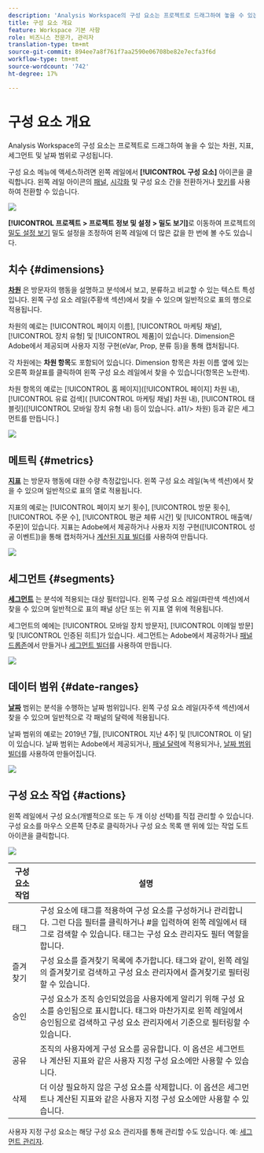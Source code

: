 ```yaml
---
description: 'Analysis Workspace의 구성 요소는 프로젝트로 드래그하여 놓을 수 있는 차원, 지표, 세그먼트 및 날짜 범위로 구성됩니다. '
title: 구성 요소 개요
feature: Workspace 기본 사항
role: 비즈니스 전문가, 관리자
translation-type: tm+mt
source-git-commit: 894ee7a8f761f7aa2590e06708be82e7ecfa3f6d
workflow-type: tm+mt
source-wordcount: '742'
ht-degree: 17%

---
```



# 구성 요소 개요

Analysis Workspace의 구성 요소는 프로젝트로 드래그하여 놓을 수 있는 차원, 지표, 세그먼트 및 날짜 범위로 구성됩니다.

구성 요소 메뉴에 액세스하려면 왼쪽 레일에서 **[!UICONTROL 구성 요소]** 아이콘을 클릭합니다. 왼쪽 레일 아이콘의 [패널](https://docs.adobe.com/content/help/ko-KR/analytics/analyze/analysis-workspace/panels/panels.html), [시각화](https://docs.adobe.com/content/help/ko-KR/analytics/analyze/analysis-workspace/visualizations/freeform-analysis-visualizations.html) 및 구성 요소 간을 전환하거나 [핫키](/help/analyze/analysis-workspace/build-workspace-project/fa-shortcut-keys.md)를 사용하여 전환할 수 있습니다.

![](assets/component-overview.png)

**[!UICONTROL 프로젝트 > 프로젝트 정보 및 설정 > 밀도 보기]**&#x200B;로 이동하여 프로젝트의 [밀도 설정 보기](https://docs.adobe.com/content/help/ko-KR/analytics/analyze/analysis-workspace/build-workspace-project/view-density.html) 밀도 설정을 조정하여 왼쪽 레일에 더 많은 값을 한 번에 볼 수도 있습니다.

## 치수 {#dimensions}

[**차원**](https://docs.adobe.com/content/help/en/analytics/components/dimensions/overview.html) 은 방문자의 행동을 설명하고 분석에서 보고, 분류하고 비교할 수 있는 텍스트 특성입니다. 왼쪽 구성 요소 레일(주황색 섹션)에서 찾을 수 있으며 일반적으로 표의 행으로 적용됩니다.

차원의 예로는 [!UICONTROL 페이지 이름], [!UICONTROL 마케팅 채널], [!UICONTROL 장치 유형] 및 [!UICONTROL 제품]이 있습니다. Dimension은 Adobe에서 제공되며 사용자 지정 구현(eVar, Prop, 분류 등)을 통해 캡처됩니다.

각 차원에는 **차원 항목**&#x200B;도 포함되어 있습니다. Dimension 항목은 차원 이름 옆에 있는 오른쪽 화살표를 클릭하여 왼쪽 구성 요소 레일에서 찾을 수 있습니다(항목은 노란색).

차원 항목의 예로는 [!UICONTROL 홈 페이지]([!UICONTROL 페이지] 차원 내), [!UICONTROL 유료 검색]( [!UICONTROL 마케팅 채널] 차원 내), [!UICONTROL 태블릿]([!UICONTROL 모바일 장치 유형 내) 등이 있습니다. a11/> 차원) 등과 같은 세그먼트를 만듭니다.]

![](assets/dimensions.png)

## 메트릭 {#metrics}

[**지표**](https://docs.adobe.com/content/help/en/analytics/components/metrics/overview.html) 는 방문자 행동에 대한 수량 측정값입니다. 왼쪽 구성 요소 레일(녹색 섹션)에서 찾을 수 있으며 일반적으로 표의 열로 적용됩니다.

지표의 예로는 [!UICONTROL 페이지 보기 횟수], [!UICONTROL 방문 횟수], [!UICONTROL 주문 수], [!UICONTROL 평균 체류 시간] 및 [!UICONTROL 매출액/주문]이 있습니다. 지표는 Adobe에서 제공하거나 사용자 지정 구현([!UICONTROL 성공 이벤트])을 통해 캡처하거나 [계산된 지표 빌더](https://docs.adobe.com/content/help/ko-KR/analytics/components/calculated-metrics/calcmetric-workflow/cm-build-metrics.html)를 사용하여 만듭니다.

![](assets/metrics.png)

## 세그먼트 {#segments}

[**세그먼트**](https://docs.adobe.com/content/help/ko-KR/analytics/analyze/analysis-workspace/components/t-freeform-project-segment.html) 는 분석에 적용되는 대상 필터입니다. 왼쪽 구성 요소 레일(파란색 섹션)에서 찾을 수 있으며 일반적으로 표의 패널 상단 또는 위 지표 열 위에 적용됩니다.

세그먼트의 예에는 [!UICONTROL 모바일 장치 방문자], [!UICONTROL 이메일 방문] 및 [!UICONTROL 인증된 히트]가 있습니다. 세그먼트는 Adobe에서 제공하거나 [패널 드롭존](https://docs.adobe.com/content/help/en/analytics/analyze/analysis-workspace/panels/panels.html)에서 만들거나 [세그먼트 빌더](https://docs.adobe.com/content/help/ko-KR/analytics/components/segmentation/segmentation-workflow/seg-build.html)를 사용하여 만듭니다.

![](assets/segments.png)

## 데이터 범위 {#date-ranges}

[**날짜**](https://docs.adobe.com/content/help/ko-KR/analytics/analyze/analysis-workspace/components/calendar-date-ranges/calendar.html) 범위는 분석을 수행하는 날짜 범위입니다. 왼쪽 구성 요소 레일(자주색 섹션)에서 찾을 수 있으며 일반적으로 각 패널의 달력에 적용됩니다.

날짜 범위의 예로는 2019년 7월, [!UICONTROL 지난 4주] 및 [!UICONTROL 이 달]이 있습니다. 날짜 범위는 Adobe에서 제공되거나, [패널 달력](https://docs.adobe.com/content/help/en/analytics/analyze/analysis-workspace/panels/panels.html)에 적용되거나, [날짜 범위 빌더](https://docs.adobe.com/content/help/en/analytics/analyze/analysis-workspace/components/calendar-date-ranges/custom-date-ranges.html)를 사용하여 만들어집니다.

![](assets/date-ranges.png)

## 구성 요소 작업 {#actions}

왼쪽 레일에서 구성 요소(개별적으로 또는 두 개 이상 선택)를 직접 관리할 수 있습니다. 구성 요소를 마우스 오른쪽 단추로 클릭하거나 구성 요소 목록 맨 위에 있는 작업 도트 아이콘을 클릭합니다.

![](assets/component-actions.png)

| 구성 요소 작업 | 설명 |
|--- |--- |
| 태그 | 구성 요소에 태그를 적용하여 구성 요소를 구성하거나 관리합니다. 그런 다음 필터를 클릭하거나 #을 입력하여 왼쪽 레일에서 태그로 검색할 수 있습니다. 태그는 구성 요소 관리자도 필터 역할을 합니다. |
| 즐겨찾기 | 구성 요소를 즐겨찾기 목록에 추가합니다. 태그와 같이, 왼쪽 레일의 즐겨찾기로 검색하고 구성 요소 관리자에서 즐겨찾기로 필터링할 수 있습니다. |
| 승인 | 구성 요소가 조직 승인되었음을 사용자에게 알리기 위해 구성 요소를 승인됨으로 표시합니다. 태그와 마찬가지로 왼쪽 레일에서 승인됨으로 검색하고 구성 요소 관리자에서 기준으로 필터링할 수 있습니다. |
| 공유 | 조직의 사용자에게 구성 요소를 공유합니다. 이 옵션은 세그먼트나 계산된 지표와 같은 사용자 지정 구성 요소에만 사용할 수 있습니다. |
| 삭제 | 더 이상 필요하지 않은 구성 요소를 삭제합니다. 이 옵션은 세그먼트나 계산된 지표와 같은 사용자 지정 구성 요소에만 사용할 수 있습니다. |

사용자 지정 구성 요소는 해당 구성 요소 관리자를 통해 관리할 수도 있습니다. 예: [세그먼트 관리자](/help/components/segmentation/segmentation-workflow/seg-manage.md).
